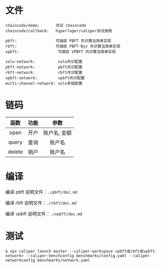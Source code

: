 # 文件

```
chaincode/demo:       测试 chaincode
chaincode/callback:   hyperleger/caliper测试用例

pbft:                 可插拔 PBFT 共识算法简单实现
rbft:                 可插拔 PBFT-Byz 共识算法简单实现
vpbft:                 可插拔 VPBFT 共识算法简单实现

solo-network:          solo共识配置
pbft-network:          pbft共识配置 
rbft-network:          rbft共识配置
vpbft-network:         vpbft共识配置
multi-channel-network: solo多链配置
```

# 链码

| 函数 |       功能       |    参数    |
| :-------: | :--------------: | :--------------------: |
|  open  | 开户 | 账户名, 金额 |
|  query  | 查询 | 账户名 |
|  delete  | 销户 | 账户名 |

# 编译

编译 pbft 说明文件：`./pbft/doc.md` 

编译 rbft 说明文件：`./rbft/doc.md`

编译 vpbft 说明文件：`./vpbft/doc.md`

# 测试

```
$ npx caliper launch master --caliper-workspace <pbft或rbft或vpbft-network> --caliper-benchconfig benchmarks/config.yaml --caliper-networkconfig benchmarks/network.yaml
```



